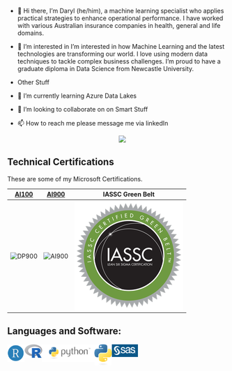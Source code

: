 - 👋 Hi there, I’m Daryl (he/him), a machine learning specialist who applies practical strategies to enhance operational performance. I have worked with various Australian insurance companies in health, general and life domains.
- 👀 I’m interested in  I’m interested in how Machine Learning and the latest technologies are transforming our world. I love using modern data techniques to tackle complex business challenges. I’m proud to have a graduate diploma in Data Science from Newcastle University.
- Other Stuff
- 🌱 I’m currently learning Azure Data Lakes
- 💞️ I’m looking to collaborate on on Smart Stuff
- 📫 How to reach me please message me via linkedIn

  <!-- Social Links -->
  <p align="center"> 
  <a href="https://linkedin.com/in/darylbull"><img width="100px" src="https://img.shields.io/badge/-LinkedIn-0072b1?style=flat-square&logo=linkedin&logoColor=white"/></a>
  </p>

## Technical Certifications

These are some of my Microsoft Certifications.  

|[**AI100**](https://www.youracclaim.com/earner/earned/badge/4bc029c0-4e81-4ce9-b835-a7607a887b15)|[**AI900**](https://www.youracclaim.com/earner/earned/badge/2de77be7-4abf-454c-bc84-07f257c28e6c)|**IASSC Green Belt**
|:---:|:---:|:---:|
|![DP900](https://github.com/msandfor/msandfor/blob/main/assets/azure-data-fundamentals-600x600.png)|![AI900](https://github.com/msandfor/msandfor/blob/main/assets/azure-ai-fundamentals-600x600.png)|![Green Belt](https://github.com/Clissold42/Clissold42/blob/main/IASSC-Certification-Badge-Green-Belt-250x250.png)|



## Languages and Software:


<img align="left" alt="RStudio" width="40px" src="https://github.com/Clissold42/Clissold42/blob/main/rstudio_104598.png" />
<img align="left" alt="RStudio" width="40px" src="https://github.com/Clissold42/Clissold42/blob/main/Rlogo.png" />
<img align="left" alt="Pthyontm" width="120px" src="https://github.com/Clissold42/Clissold42/blob/main/python-logo-master-v3-TM.png" />
<img align="left" alt="Pthyon2stm" width="40px" src="https://github.com/Clissold42/Clissold42/blob/main/python-logo-only-2snakes.png" />
<img align="left" alt="SAS" width="60px" src="https://github.com/Clissold42/Clissold42/blob/main/sas-logo-white-reversed-new.png" />

<!---
Clissold42/Clissold42 is a ✨ special ✨ repository because its `README.md` (this file) appears on your GitHub profile.
You can click the Preview link to take a look at your changes.
--->
